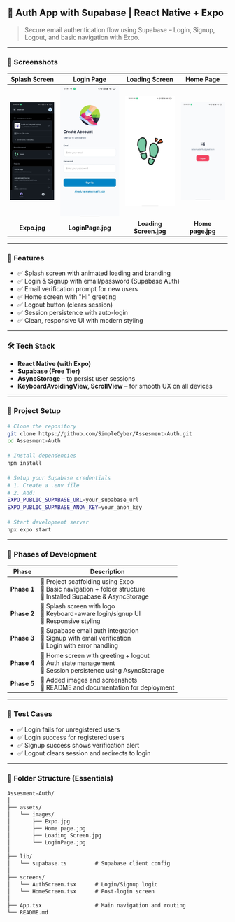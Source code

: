 
## 🚀 Auth App with Supabase | React Native + Expo  
> Secure email authentication flow using Supabase – Login, Signup, Logout, and basic navigation with Expo.

---

### 📸 Screenshots

| Splash Screen | Login Page | Loading Screen | Home Page |
|:-------------:|:----------:|:--------------:|:---------:|
| ![](./assets/images/Expo.jpg) | ![](./assets/images/LoginPage.jpg) | ![](./assets/images/Loading%20Screen.jpg) | ![](./assets/images/Home%20page.jpg) |
| **Expo.jpg** | **LoginPage.jpg** | **Loading Screen.jpg** | **Home page.jpg** |

---

### 🧩 Features

- ✅ Splash screen with animated loading and branding
- ✅ Login & Signup with email/password (Supabase Auth)
- ✅ Email verification prompt for new users
- ✅ Home screen with "Hi" greeting
- ✅ Logout button (clears session)
- ✅ Session persistence with auto-login
- ✅ Clean, responsive UI with modern styling

---

### 🛠️ Tech Stack

- **React Native (with Expo)**
- **Supabase (Free Tier)**
- **AsyncStorage** – to persist user sessions
- **KeyboardAvoidingView, ScrollView** – for smooth UX on all devices

---

### 🧱 Project Setup

```bash
# Clone the repository
git clone https://github.com/SimpleCyber/Assesment-Auth.git
cd Assesment-Auth

# Install dependencies
npm install

# Setup your Supabase credentials
# 1. Create a .env file
# 2. Add:
EXPO_PUBLIC_SUPABASE_URL=your_supabase_url
EXPO_PUBLIC_SUPABASE_ANON_KEY=your_anon_key

# Start development server
npx expo start
```

---

### 📌 Phases of Development

| Phase | Description |
|-------|-------------|
| **Phase 1** | 🔹 Project scaffolding using Expo <br> 🔹 Basic navigation + folder structure <br> 🔹 Installed Supabase & AsyncStorage |
| **Phase 2** | 🔹 Splash screen with logo <br> 🔹 Keyboard-aware login/signup UI <br> 🔹 Responsive styling |
| **Phase 3** | 🔹 Supabase email auth integration <br> 🔹 Signup with email verification <br> 🔹 Login with error handling |
| **Phase 4** | 🔹 Home screen with greeting + logout <br> 🔹 Auth state management <br> 🔹 Session persistence using AsyncStorage |
| **Phase 5** | 🔹 Added images and screenshots <br> 🔹 README and documentation for deployment |

---

### 🧪 Test Cases

- ✅ Login fails for unregistered users
- ✅ Login success for registered users
- ✅ Signup success shows verification alert
- ✅ Logout clears session and redirects to login

---

### 📂 Folder Structure (Essentials)

```
Assesment-Auth/
│
├── assets/
│   └── images/
│       ├── Expo.jpg
│       ├── Home page.jpg
│       ├── Loading Screen.jpg
│       └── LoginPage.jpg
│
├── lib/
│   └── supabase.ts         # Supabase client config
│
├── screens/
│   └── AuthScreen.tsx      # Login/Signup logic
│   └── HomeScreen.tsx      # Post-login screen
│
├── App.tsx                 # Main navigation and routing
└── README.md
```

